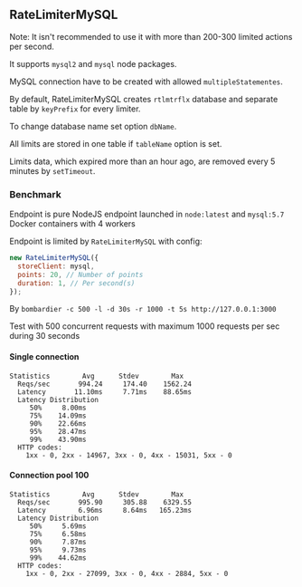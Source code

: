 ## RateLimiterMySQL

Note: It isn't recommended to use it with more than 200-300 limited actions per second.

It supports `mysql2` and `mysql` node packages.

MySQL connection have to be created with allowed `multipleStatementes`.

By default, RateLimiterMySQL creates `rtlmtrflx` database and separate table by `keyPrefix` for every limiter.

To change database name set option `dbName`.

All limits are stored in one table if `tableName` option is set.

Limits data, which expired more than an hour ago, are removed every 5 minutes by `setTimeout`.

### Benchmark

Endpoint is pure NodeJS endpoint launched in `node:latest` and `mysql:5.7` Docker containers with 4 workers

Endpoint is limited by `RateLimiterMySQL` with config:

```javascript
new RateLimiterMySQL({
  storeClient: mysql,
  points: 20, // Number of points
  duration: 1, // Per second(s)
});
```

By `bombardier -c 500 -l -d 30s -r 1000 -t 5s http://127.0.0.1:3000`

Test with 500 concurrent requests with maximum 1000 requests per sec during 30 seconds

#### Single connection

```text
Statistics        Avg      Stdev        Max
  Reqs/sec       994.24     174.40    1562.24
  Latency       11.10ms     7.71ms    88.65ms
  Latency Distribution
     50%     8.00ms
     75%    14.09ms
     90%    22.66ms
     95%    28.47ms
     99%    43.90ms
  HTTP codes:
    1xx - 0, 2xx - 14967, 3xx - 0, 4xx - 15031, 5xx - 0
```

#### Connection pool 100

```text
Statistics        Avg      Stdev        Max
  Reqs/sec       995.90     305.88    6329.55
  Latency        6.96ms     8.64ms   165.23ms
  Latency Distribution
     50%     5.69ms
     75%     6.58ms
     90%     7.87ms
     95%     9.73ms
     99%    44.62ms
  HTTP codes:
    1xx - 0, 2xx - 27099, 3xx - 0, 4xx - 2884, 5xx - 0
```

